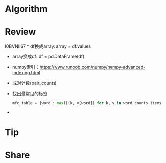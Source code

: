 # Algorithm

# Review

I0BVNII67  * df换成array: array = df.values
  * array换成df: df = pd.DataFrame(df)
* numpy索引：https://www.runoob.com/numpy/numpy-advanced-indexing.html
* 成对计数(pair_counts)
* 找出最常见的标签
  
  ```python
  mfc_table = {word : max([(k, v[word]) for k, v in word_counts.items()], key=lambda x: x[1])[0] for word in data.training_set.vocab}
  ```
* 

# Tip
# Share
